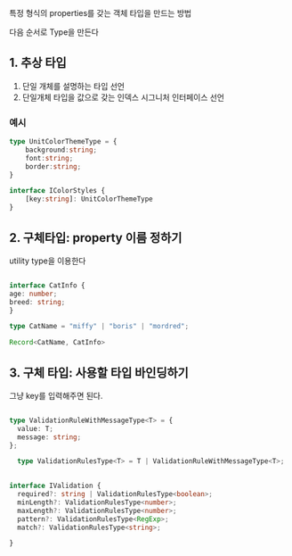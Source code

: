 
특정 형식의 properties를 갖는 객체 타입을 만드는 방법

다음 순서로 Type을 만든다

## 1. 추상 타입

1. 단일 개체를 설명하는 타입 선언
2. 단일개체 타입을 값으로 갖는 인덱스 시그니처 인터페이스 선언


### 예시 

```ts
type UnitColorThemeType = {
	background:string;
	font:string;
	border:string;
}

interface IColorStyles {
	[key:string]: UnitColorThemeType
}
```

## 2. 구체타입: property 이름 정하기

utility type을 이용한다
```ts

interface CatInfo {
age: number;
breed: string;
}

type CatName = "miffy" | "boris" | "mordred";

Record<CatName, CatInfo>
```


## 3. 구체 타입: 사용할 타입 바인딩하기

그냥 key를 입력해주면 된다.

```ts

type ValidationRuleWithMessageType<T> = {
  value: T;
  message: string;
};

  type ValidationRulesType<T> = T | ValidationRuleWithMessageType<T>;

  
interface IValidation {
  required?: string | ValidationRulesType<boolean>;
  minLength?: ValidationRulesType<number>;
  maxLength?: ValidationRulesType<number>;
  pattern?: ValidationRulesType<RegExp>;
  match?: ValidationRulesType<string>;

}
```
